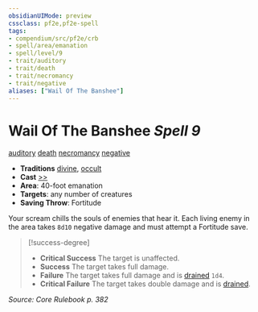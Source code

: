 ```yaml
---
obsidianUIMode: preview
cssclass: pf2e,pf2e-spell
tags:
- compendium/src/pf2e/crb
- spell/area/emanation
- spell/level/9
- trait/auditory
- trait/death
- trait/necromancy
- trait/negative
aliases: ["Wail Of The Banshee"]
---
```

# Wail Of The Banshee *Spell 9*   
[auditory](auditory.md "Auditory Effect Trait")  [death](death.md "Death Effect Trait")  [necromancy](necromancy.md "Necromancy School Trait")  [negative](negative.md "Negative Energy & Element Trait")  

- **Traditions** [divine](divine.md "Divine Tradition Trait"), [occult](occult.md "Occult Tradition Trait")
- **Cast** [>>](chapter-9-playing-the-game.md#Actions "Two-Action") 
- **Area**: 40-foot emanation
- **Targets**: any number of creatures
- **Saving Throw**: Fortitude

Your scream chills the souls of enemies that hear it. Each living enemy in the area takes `8d10` negative damage and must attempt a Fortitude save.

> [!success-degree] 
> - **Critical Success** The target is unaffected.
> - **Success** The target takes full damage.
> - **Failure** The target takes full damage and is [drained](conditions.md#Drained) `1d4`.
> - **Critical Failure** The target takes double damage and is [drained](conditions.md#Drained).

*Source: Core Rulebook p. 382*